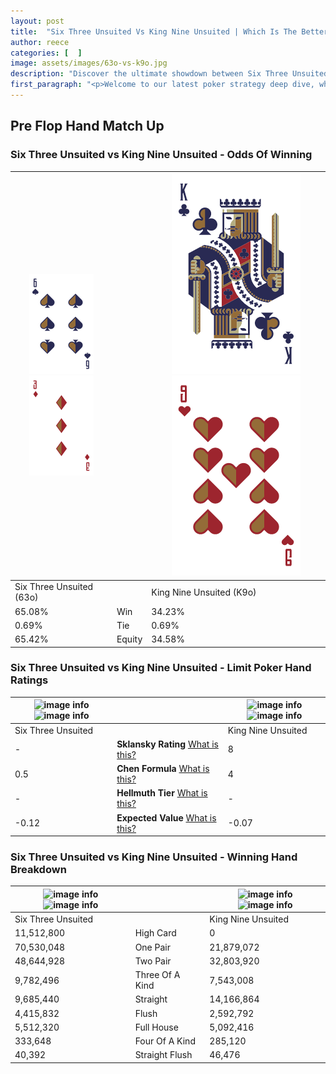 ```yaml
---
layout: post
title:  "Six Three Unsuited Vs King Nine Unsuited | Which Is The Better Hand In Poker? A Complete Guide"
author: reece
categories: [  ]
image: assets/images/63o-vs-k9o.jpg
description: "Discover the ultimate showdown between Six Three Unsuited and King Nine Unsuited in poker! Uncover the odds, strategies, and scenarios where one hand triumphs over the other. Get ready to up your poker game with this thrilling analysis."
first_paragraph: "<p>Welcome to our latest poker strategy deep dive, where we're pitting two distinct hands against each other in a high-stakes showdown: Six Three Unsuited vs King Nine Unsuited.</p><p>In the dynamic world of poker, every decision counts, and knowing which hand holds the upper hand is key to your success at the table.</p><p>In this article, we'll dissect these two hands, explore the scenarios where one dominates the other, and equip you with the knowledge to make strategic choices that can tip the odds in your favor.</p><p>Get ready to unravel the intriguing dynamics of these poker hands and elevate your game to new heights.</p>"
---
```




[comment]: # (sp0)

## Pre Flop Hand Match Up

<div class="table hand-ratings" markdown="1"> 



### Six Three Unsuited vs King Nine Unsuited - Odds Of Winning


    
| ![image info](assets/images/hand1/6.png) ![image info](assets/images/hand1/3o.png) |  | ![image info](assets/images/hand2/K.png) ![image info](assets/images/hand2/9o.png) |
| -------- | -------- | -------- |
| Six Three Unsuited (63o) |  | King Nine Unsuited (K9o) |
| 65.08% | Win | 34.23% |
| 0.69% | Tie | 0.69% |
| 65.42% | Equity | 34.58% |




[comment]: # (sp1)



### Six Three Unsuited vs King Nine Unsuited - Limit Poker Hand Ratings


    
| ![image info](https://www.riverpairs.com/assets/images/hand1/6.png) ![image info](https://www.riverpairs.com/assets/images/hand1/3o.png) |  | ![image info](https://www.riverpairs.com/assets/images/hand2/K.png) ![image info](https://www.riverpairs.com/assets/images/hand2/9o.png) |
| -------- | -------- | -------- |
| Six Three Unsuited |  | King Nine Unsuited |
| - | **Sklansky Rating** [What is this?](/sklansky-rating-explained) | 8 |
| 0.5 | **Chen Formula** [What is this?](/chen-formula-explained) | 4 |
| - | **Hellmuth Tier** [What is this?](/Hellmuth-tier-explained) | - |
| -0.12 | **Expected Value** [What is this?](/expected-value-explained) | -0.07 |




[comment]: # (sp2)



### Six Three Unsuited vs King Nine Unsuited - Winning Hand Breakdown


    
| ![image info](https://www.riverpairs.com/assets/images/hand1/6.png) ![image info](https://www.riverpairs.com/assets/images/hand1/3o.png) |  | ![image info](https://www.riverpairs.com/assets/images/hand2/K.png) ![image info](https://www.riverpairs.com/assets/images/hand2/9o.png) |
| -------- | -------- | -------- |
| Six Three Unsuited |  | King Nine Unsuited |
| 11,512,800 | High Card | 0 |
| 70,530,048 | One Pair | 21,879,072 |
| 48,644,928 | Two Pair | 32,803,920 |
| 9,782,496 | Three Of A Kind | 7,543,008 |
| 9,685,440 | Straight | 14,166,864 |
| 4,415,832 | Flush | 2,592,792 |
| 5,512,320 | Full House | 5,092,416 |
| 333,648 | Four Of A Kind | 285,120 |
| 40,392 | Straight Flush | 46,476 |




[comment]: # (sp3)



</div>

[comment]: # (sp4)



[comment]: # (sp5)


